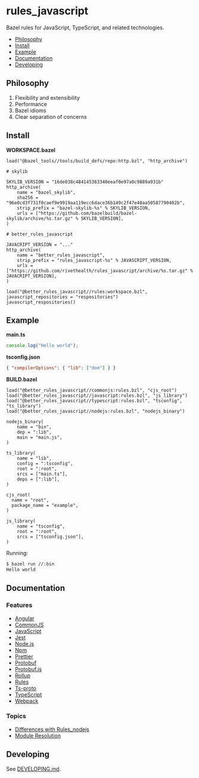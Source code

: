 # rules_javascript

Bazel rules for JavaScript, TypeScript, and related technologies.

<!-- START doctoc generated TOC please keep comment here to allow auto update -->
<!-- DON'T EDIT THIS SECTION, INSTEAD RE-RUN doctoc TO UPDATE -->

- [Philosophy](#philosophy)
- [Install](#install)
- [Example](#example)
- [Documentation](#documentation)
- [Developing](#developing)

<!-- END doctoc generated TOC please keep comment here to allow auto update -->

## Philosophy

1. Flexibility and extensibility
1. Performance
1. Bazel idioms
1. Clear separation of concerns

## Install

**WORKSPACE.bazel**

```bzl
load("@bazel_tools//tools/build_defs/repo:http.bzl", "http_archive")

# skylib

SKYLIB_VERSION = "16de038c484145363340eeaf0e97a0c9889a931b"
http_archive(
    name = "bazel_skylib",
    sha256 = "96e0cd3f731f0caef9e9919aa119ecc6dace36b149c2f47e40aa50587790402b",
    strip_prefix = "bazel-skylib-%s" % SKYLIB_VERSION,
    urls = ["https://github.com/bazelbuild/bazel-skylib/archive/%s.tar.gz" % SKYLIB_VERSION],
)

# better_rules_javascript

JAVACRIPT_VERSION = "..."
http_archive(
    name = "better_rules_javascript",
    strip_prefix = "rules_javascript-%s" % JAVASCRIPT_VERSION,
    urls = ["https://github.com/rivethealth/rules_javascript/archive/%s.tar.gz" % JAVACRIPT_VERSION],
)

load("@better_rules_javascript//rules:workspace.bzl", javascript_repositories = "respositories")
javascript_respositories()
```

## Example

**main.ts**

```ts
console.log("Hello world");
```

**tsconfig.json**

```json
{ "compilerOptions": { "lib": ["dom"] } }
```

**BUILD.bazel**

```bzl
load("@better_rules_javascript//commonjs:rules.bzl", "cjs_root")
load("@better_rules_javascript//javascript:rules.bzl", "js_library")
load("@better_rules_javascript//typescript:rules.bzl", "tsconfig", "ts_library")
load("@better_rules_javascript//nodejs:rules.bzl", "nodejs_binary")

nodejs_binary(
    name = "bin",
    dep = ":lib",
    main = "main.js",
)

ts_library(
    name = "lib",
    config = ":tsconfig",
    root = ":root",
    srcs = ["main.ts"],
    deps = [":lib"],
)

cjs_root(
  name = "root",
  package_name = "example",
)

js_library(
    name = "tsconfig",
    root = ":root",
    srcs = ["tsconfig.json"],
)
```

Running:

```sh
$ bazel run //:bin
Hello world
```

## Documentation

### Features

- [Angular](docs/angular.md)
- [CommonJS](docs/commonjs.md)
- [JavaScript](docs/javascript.md)
- [Jest](docs/jest.md)
- [Node.js](docs/nodejs.md)
- [Npm](docs/npm.md)
- [Prettier](docs/npm.md)
- [Protobuf](docs/protobuf.md)
- [Protobuf.js](docs/protobufjs.md)
- [Rollup](docs/rollup.md)
- [Rules](docs/rules.md)
- [Ts-proto](docs/ts-proto.md)
- [TypeScript](docs/typescript.md)
- [Webpack](docs/webpack.md)

### Topics

- [Differences with Rules_nodejs](docs/rules_nodejs.md)
- [Module Resolution](docs/module.md)

## Developing

See [DEVELOPING.md](DEVELOPING.md).
